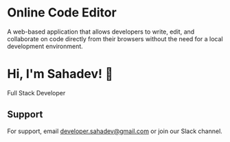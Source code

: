 
# Online Code Editor

A web-based application that allows developers to write, edit, and collaborate on code directly from their browsers without the need for a local development environment.


# Hi, I'm Sahadev! 👋
Full Stack Developer


## Support

For support, email developer.sahadev@gmail.com or join our Slack channel.

